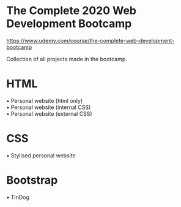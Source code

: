 # The Complete 2020 Web Development Bootcamp

https://www.udemy.com/course/the-complete-web-development-bootcamp

Collection of all projects made in the bootcamp.

# HTML

• Personal website (html only)  
• Personal website (internal CSS)  
• Personal website (external CSS)

# CSS

• Stylised personal website

# Bootstrap

• TinDog
